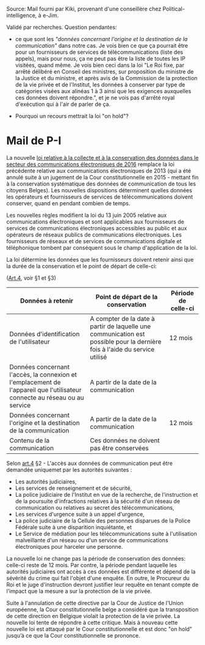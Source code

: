 <!-- Rétention de données -->

Source: Mail fourni par Kiki, provenant d'une conseillère chez Political-intelligence, à e-Jim. 

Validé par recherches. 
Question pendantes: 

- ce que sont les *"données concernant l'origine et la destination de la communication"* dans notre cas. Je vois bien ce que ça pourrait être pour un fournisseurs de services de télécommunications (liste des appels), mais pour nous, ça ne peut pas être la liste de toutes les IP visitées, quand même.
Je vois bien ceci dans la loi "Le Roi fixe, par arrêté délibéré en Conseil des ministres, sur proposition du ministre de la Justice et du ministre, et après avis de la Commission de la protection de la vie privée et de l'Institut, les données à conserver par type de catégories visées aux alinéas 1 à 3 ainsi que les exigences auxquelles ces données doivent répondre.", et je ne vois pas d'arrêté royal d'exécution qui à l'air de parler de ça.

- Pourquoi un recours mettrait la loi "on hold"? 
 
# Mail de P-I
La nouvelle [loi relative à la collecte et à la conservation des données dans le secteur des communications électroniques de 2016](http://www.ejustice.just.fgov.be/eli/loi/2016/05/29/2016009288/justel) remplace la loi précédente relative aux communications électroniques de 2013 (qui a été annulé suite à un jugement de la Cour constitutionnelle en 2015 - mettant fin à la conservation systématique des données de communication de tous les citoyens Belges). Les nouvelles dispositions déterminent quelles données les opérateurs et fournisseurs de services de télécommunications doivent conserver, quand en pendant combien de temps.


Les nouvelles règles modifient la loi du 13 juin 2005 relative aux communications électroniques et sont applicables aux fournisseurs de services de communications électroniques accessibles au public et aux opérateurs de réseaux publics de communications électroniques. Les fournisseurs de réseaux et de services de communications digitale et téléphonique tombent par conséquent sous le champ d'application de la loi.

 

La loi détermine les données que les fournisseurs doivent retenir ainsi que la durée de la conservation et le point de départ de celle-ci:

([Art.4](http://www.ejustice.just.fgov.be/eli/loi/2016/05/29/2016009288/justel#Art.4), voir §1 et §3)

 |Données à retenir | Point de départ de la conservation | Période de celle-ci|
|---|---|---|
|Données d'identification de l'utilisateur | A compter de la date à partir de laquelle une communication est possible pour la dernière fois à l'aide du service utilisé| 12 mois |
|Données concernant l'accès, la connexion et l'emplacement de l'appareil que l'utilisateur connecte au réseau ou au service|A partir de la date de la communication|
|Données concernant l'origine et la destination de la communication | A partir de la date de la communication | 12 mois |
|Contenu de la communication | Ces données ne doivent pas être conservées| |


Selon [art.4](http://www.ejustice.just.fgov.be/eli/loi/2016/05/29/2016009288/justel#Art.4) §2 - L'accès aux données de communication peut être demandée uniquemet par les autorités suivantes :

- Les autorités judiciaires,
- Les services de renseignement et de sécurité,
- La police judiciaire de l'Institut en vue de la recherche, de l'instruction et de la poursuite d'infractions relatives à la sécurité d'un réseau de communication ou relatives au secret des télécommunications,
- Les services d'urgence suite à un appel d'urgence,
- La police judiciaire de la Cellule des personnes disparues de la Police Fédérale suite à une disparition inquiétante, et
- Le Service de médiation pour les télécommunications suite à l'utilisation malveillante d'un réseau ou d'un service de communications électroniques pour harceler une personne.

 
La nouvelle loi ne change pas la période de conservation des données: celle-ci reste de 12 mois. 
Par contre, la période pendant laquelle les autorités judiciaires ont accès à ces données est différente et dépend de la sévérité du crime qui fait l'objet d'une enquête. En outre, le Procureur du Roi et le juge d'instruction devront justifier leur requête en tenant compte de l'impact que la mesure a sur la protection de la vie privée.


Suite à l'annulation de cette directive par la Cour de Justice de l'Union européenne, la Cour constitutionnelle belge a considéré que la transposition de cette direction en Belgique violait la protection de la vie privée. La nouvelle loi tente de répondre à cette critique. Mais à nouveau cette nouvelle loi est attaqué par le Cour constitutionnelle et est donc "on hold" jusqu’à ce que la Cour constitutionnelle se prononce. 